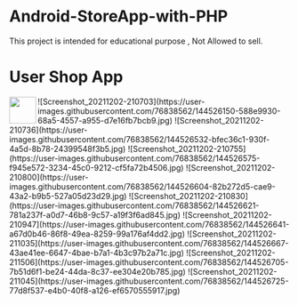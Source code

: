 # Android-StoreApp-with-PHP
This project is intended for educational purpose , Not Allowed to sell.

# User Shop App
<img src="https://user-images.githubusercontent.com/76838562/144526150-588e9930-68a5-4557-a955-d7e16fb7bcb9.jpg" align="left" height="48" width="48" >
![Screenshot_20211202-210703](https://user-images.githubusercontent.com/76838562/144526150-588e9930-68a5-4557-a955-d7e16fb7bcb9.jpg)
![Screenshot_20211202-210736](https://user-images.githubusercontent.com/76838562/144526532-bfec36c1-930f-4a5d-8b78-24399548f3b5.jpg)
![Screenshot_20211202-210755](https://user-images.githubusercontent.com/76838562/144526575-f945e572-3234-45c0-9212-cf5fa72b4506.jpg)
![Screenshot_20211202-210800](https://user-images.githubusercontent.com/76838562/144526604-82b272d5-cae9-43a2-b9b5-527a05d23d29.jpg)
![Screenshot_20211202-210830](https://user-images.githubusercontent.com/76838562/144526621-781a237f-a0d7-46b8-9c57-a19f3f6ad845.jpg)
![Screenshot_20211202-210947](https://user-images.githubusercontent.com/76838562/144526641-a67d0b46-86f8-49ea-8259-99a176af4dd2.jpg)
![Screenshot_20211202-211035](https://user-images.githubusercontent.com/76838562/144526667-43ae41ee-6647-4bae-b7a1-4b3c97b2a71c.jpg)
![Screenshot_20211202-211506](https://user-images.githubusercontent.com/76838562/144526705-7b51d6f1-be24-44da-8c37-ee304e20b785.jpg)
![Screenshot_20211202-211045](https://user-images.githubusercontent.com/76838562/144526725-77d8f537-e4b0-40f8-a126-ef6570555917.jpg)
